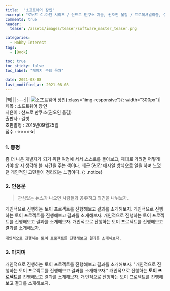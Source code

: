 ```yaml
---
title:  "소프트웨어 장인"
excerpt: "로버트 C.마틴 시리즈 / 산드로 만쿠소 지음, 권오인 옮김 / 프로페셔널리즘, 실용주의, 자부심 / 어떻게 하면 더 나은 프로그래머가 될 수 있을까? / '오늘 정말 멋지게 일 했어'라고 스스로 읊조리는 그럼 프로그래머라면 이 책은 당신을 위한 책이다 / 더 나은 개발자가 되어 더 좋은 코드를 전달하고 싶은 당신을 위하여..."
comments: true
header:
  teaser: /assets/images/teaser/software_master_teaser.png

categories:
  - Hobby-Interest
tags:
  - [Book]

toc: true
toc_sticky: false
toc_label: "페이지 주요 목차"
 
date: 2021-08-08
last_modified_at: 2021-08-08
---
```


|책||
|:---:||
|![소프트웨어 장인](../images/software_master_teaser.png){:class="img-responsive"}{: width="300px"}|제목 : 소프트웨어 장인<br/>지은이 : 산드로 만쿠소(권오인 옮김)<br/>출판사 : 길벗<br/>초판발행 : 2015년09월25일<br/>점수 : ⭐️⭐️⭐️⭐️☆|

### 1. 총평
좀 더 나은 개발자가 되기 위한 여정에 서서 스스로를 돌아보고, 제대로 가려면 어떻게 가야 할 지 생각해 볼 시간을 주는 책이다.
최근 5년간 애자일 방식으로 일을 하며 느꼈던 개인적인 고민들이 정리되는 느낌이다.
{: .notice}

### 2. 인용문
>관심있는 뉴스가 나오면 사람들과 공유하고 의견을 나눠보자.

개인적으로 진행하는 토이 프로젝트를 진행해보고 결과를 소개해보자. 개인적으로 진행하는 토이 프로젝트를 진행해보고 결과를 소개해보자.
개인적으로 진행하는 토이 프로젝트를 진행해보고 결과를 소개해보자. 개인적으로 진행하는 토이 프로젝트를 진행해보고 결과를 소개해보자.

```
개인적으로 진행하는 토이 프로젝트를 진행해보고 결과를 소개해보자.
```

### 3. 마치며
개인적으로 진행하는 토이 프로젝트를 진행해보고 결과를 소개해보자. "개인적으로 진행하는 토이 프로젝트를 진행해보고 결과를 소개해보자."
개인적으로 진행하는 **토이 프로젝트**를 진행해보고 결과를 소개해보자. 개인적으로 진행하는 토이 프로젝트를 진행해보고 결과를 소개해보자.
